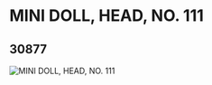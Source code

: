 # MINI DOLL, HEAD, NO. 111
## 30877
![MINI DOLL, HEAD, NO. 111](https://lc-www-live-s.legocdn.com/media/bricks/5/2/6177871.jpg)